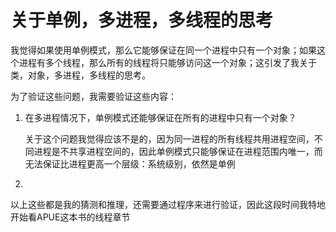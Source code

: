 # 关于单例，多进程，多线程的思考

我觉得如果使用单例模式，那么它能够保证在同一个进程中只有一个对象；如果这个进程有多个线程，那么所有的线程将只能够访问这一个对象；这引发了我关于类，对象，多进程，多线程的思考。

为了验证这些问题，我需要验证这些内容：

1. 在多进程情况下，单例模式还能够保证在所有的进程中只有一个对象？

   关于这个问题我觉得应该不是的，因为同一进程的所有线程共用进程空间，不同进程是不共享进程空间的，因此单例模式只能够保证在进程范围内唯一，而无法保证比进程更高一个层级：系统级别，依然是单例

2. ​

以上这些都是我的猜测和推理，还需要通过程序来进行验证，因此这段时间我特地开始看APUE这本书的线程章节
